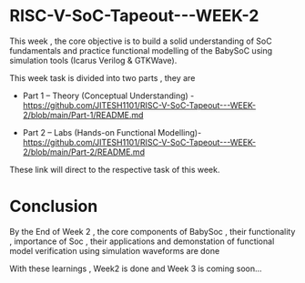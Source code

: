 # RISC-V-SoC-Tapeout---WEEK-2

This week , the core objective is to  build a solid understanding of SoC fundamentals and practice functional modelling of the BabySoC using simulation tools (Icarus Verilog & GTKWave).

This week task is divided into two parts , they are

- Part 1 – Theory (Conceptual Understanding) - https://github.com/JITESH1101/RISC-V-SoC-Tapeout---WEEK-2/blob/main/Part-1/README.md

- Part 2 – Labs (Hands-on Functional Modelling)- https://github.com/JITESH1101/RISC-V-SoC-Tapeout---WEEK-2/blob/main/Part-2/README.md

These link will direct to the respective task of this week.

# Conclusion

By the End of Week 2 , the core components of BabySoc , their functionality , importance of Soc , their applications and demonstation of functional model verification using simulation waveforms are done 

With these learnings , Week2 is done and Week 3 is coming soon...
